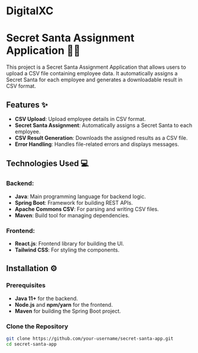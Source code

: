 # DigitalXC 

# Secret Santa Assignment Application 🎅🎁

This project is a Secret Santa Assignment Application that allows users to upload a CSV file containing employee data. It automatically assigns a Secret Santa for each employee and generates a downloadable result in CSV format.

## Features ✨

- **CSV Upload**: Upload employee details in CSV format.
- **Secret Santa Assignment**: Automatically assigns a Secret Santa to each employee.
- **CSV Result Generation**: Downloads the assigned results as a CSV file.
- **Error Handling**: Handles file-related errors and displays messages.

## Technologies Used 💻

### Backend:
- **Java**: Main programming language for backend logic.
- **Spring Boot**: Framework for building REST APIs.
- **Apache Commons CSV**: For parsing and writing CSV files.
- **Maven**: Build tool for managing dependencies.

### Frontend:
- **React.js**: Frontend library for building the UI.
- **Tailwind CSS**: For styling the components.

## Installation ⚙️

### Prerequisites

- **Java 11+** for the backend.
- **Node.js** and **npm/yarn** for the frontend.
- **Maven** for building the Spring Boot project.

### Clone the Repository

```bash
git clone https://github.com/your-username/secret-santa-app.git
cd secret-santa-app
